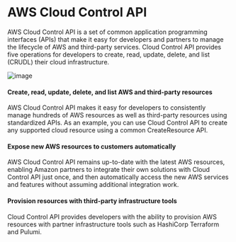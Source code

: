 # AWS Cloud Control API
AWS Cloud Control API is a set of common application programming interfaces (APIs) that make it easy for developers and partners to manage the lifecycle of AWS and third-party services. Cloud Control API provides five operations for developers to create, read, update, delete, and list (CRUDL) their cloud infrastructure.

![image](https://user-images.githubusercontent.com/103506746/210741364-beb156b3-7515-4c61-9239-eff81b6cb5b6.png)
#### Create, read, update, delete, and list AWS and third-party resources
AWS Cloud Control API makes it easy for developers to consistently manage hundreds of AWS resources as well as third-party resources using standardized APIs. As an example, you can use Cloud Control API to create any supported cloud resource using a common CreateResource API.
#### Expose new AWS resources to customers automatically
AWS Cloud Control API remains up-to-date with the latest AWS resources, enabling Amazon partners to integrate their own solutions with Cloud Control API just once, and then automatically access the new AWS services and features without assuming additional integration work.
#### Provision resources with third-party infrastructure tools
Cloud Control API provides developers with the ability to provision AWS resources with partner infrastructure tools such as HashiCorp Terraform and Pulumi.
